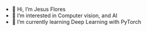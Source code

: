 - 👋 Hi, I’m Jesus Flores
- 👀 I’m interested in Computer vision, and AI
- 🌱 I’m currently learning Deep Learning with PyTorch

<!---
55jflores/55jflores is a ✨ special ✨ repository because its `README.md` (this file) appears on your GitHub profile.
You can click the Preview link to take a look at your changes.
--->
